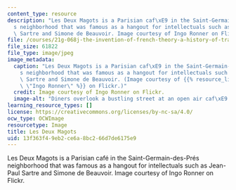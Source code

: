 ```yaml
---
content_type: resource
description: "Les Deux Magots is a Parisian caf\xE9 in the Saint-Germain-des-Pr\xE9\
  s neighborhood that was famous as a hangout for intellectuals such as Jean-Paul\
  \ Sartre and Simone de Beauvoir. Image courtesy of Ingo Ronner on Flickr."
file: /courses/21g-068j-the-invention-of-french-theory-a-history-of-transatlantic-intellectual-life-since-1945-spring-2012/13f363f49eb2ce6a8bc266d7de6175e9_21g-068js12.jpg
file_size: 61822
file_type: image/jpeg
image_metadata:
  caption: "Les Deux Magots is a Parisian caf\xE9 in the Saint-Germain-des-Pr\xE9\
    s neighborhood that was famous as a hangout for intellectuals such as Jean-Paul\
    \ Sartre and Simone de Beauvoir. (Image courtesy of {{% resource_link \"d57c2ba7-566d-4f90-8814-73702409a830\"\
    \ \"Ingo Ronner\" %}} on Flickr.)"
  credit: Image courtesy of Ingo Ronner on Flickr.
  image-alt: "Diners overlook a bustling street at an open air caf\xE9 in Paris."
learning_resource_types: []
license: https://creativecommons.org/licenses/by-nc-sa/4.0/
ocw_type: OCWImage
resourcetype: Image
title: Les Deux Magots
uid: 13f363f4-9eb2-ce6a-8bc2-66d7de6175e9
---
```

Les Deux Magots is a Parisian café in the Saint-Germain-des-Prés neighborhood that was famous as a hangout for intellectuals such as Jean-Paul Sartre and Simone de Beauvoir. Image courtesy of Ingo Ronner on Flickr.